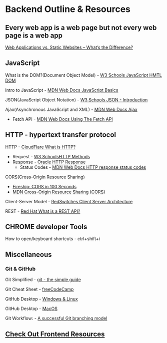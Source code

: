 # Backend Outline & Resources

## Every web app is a web page but not every web page is a web app
[Web Applications vs. Static Websites – What’s the Difference?
](https://www.everystep-automation.com/web-applications-vs-static-websites-whats-difference/)
## JavaScript
What is the DOM?(Document Object Model) - [W3 Schools JavaScript HMTL DOM](https://www.w3schools.com/js/js_htmldom.asp)

Intro to JavaScript - [MDN Web Docs JavaScript Basics](https://developer.mozilla.org/en-US/docs/Learn/Getting_started_with_the_web/JavaScript_basics)

JSON(JavaScript Object Notation) - [W3 Schools JSON - Introduction](https://www.w3schools.com/js/js_json_intro.asp)

Ajax(Asynchronous JavaScript and XML) - [MDN Web Docs Ajax](https://developer.mozilla.org/en-US/docs/Glossary/AJAX)
  - Fetch API - [MDN Web Docs Using The Fetch API](https://developer.mozilla.org/en-US/docs/Web/API/Fetch_API/Using_Fetch)

## HTTP - hypertext transfer protocol
HTTP - [CloudFlare What is HTTP?](https://www.cloudflare.com/learning/ddos/glossary/hypertext-transfer-protocol-http/)
  - Request - [W3 SchoolsHTTP Methods](https://www.w3schools.com/tags/ref_httpmethods.asp) 
  - Response - [Oracle HTTP Response](https://docs.oracle.com/en/cloud/saas/warehouse-management/21b/owmre/http-response.html)
    - Status Codes - [MDN Web Docs HTTP response status codes](https://developer.mozilla.org/en-US/docs/Web/HTTP/Status)

CORS(Cross-Origin Resource Sharing)
  - [Fireship: CORS in 100 Seconds](https://www.youtube.com/watch?v=4KHiSt0oLJ0)
  - [MDN Cross-Origin Resource Sharing (CORS)](https://developer.mozilla.org/en-US/docs/Web/HTTP/CORS)


Client-Server Model - [RedSwitches Client Server Architecture](https://www.redswitches.com/blog/client-server-architecture/)

REST - [Red Hat What is a REST API?](https://www.redhat.com/en/topics/api/what-is-a-rest-api)

## CHROME developer Tools

How to open/keyboard shortcuts - ctrl+shift+i

## Miscellaneous

### Git & GitHub
Git Simplified - [git - the simple guide](https://rogerdudler.github.io/git-guide/)

Git Cheat Sheet - [freeCodeCamp](https://www.freecodecamp.org/news/git-cheat-sheet/)

GitHub Desktop - [Windows & Linux](https://www.simplilearn.com/how-to-use-github-desktop-tutorial-article)

GitHub Desktop - [MacOS](https://www.youtube.com/watch?v=FYmnyi5eJ8E)

Git Workflow: - [A successful Git branching model](https://nvie.com/posts/a-successful-git-branching-model/)


## [Check Out Frontend Resources](https://github.com/angel-721/code-school-2024-resources/blob/main/frontend/README.md)
